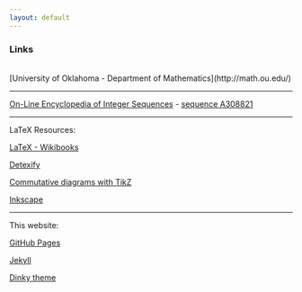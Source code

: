 ```yaml
---
layout: default
---
```


### Links

<br/>
[University of Oklahoma - Department of Mathematics](http://math.ou.edu/)

---

[On-Line Encyclopedia of Integer Sequences](http://oeis.org/) - [sequence A308821](https://oeis.org/A308821)

---

LaTeX Resources: 

[LaTeX - Wikibooks](https://en.wikibooks.org/wiki/LaTeX)

[Detexify](http://detexify.kirelabs.org/classify.html)

[Commutative diagrams with TikZ](http://ctan.math.washington.edu/tex-archive/graphics/pgf/contrib/tikz-cd/tikz-cd-doc.pdf)

[Inkscape](https://inkscape.org/)

---

This website:

[GitHub Pages](https://pages.github.com)

[Jekyll](https://jekyllrb.com/)

[Dinky theme](https://github.com/pages-themes/dinky) 
